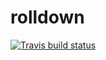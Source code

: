 # rolldown

[![Travis build status](https://travis-ci.org/yihui/rolldown.svg?branch=master)](https://travis-ci.org/yihui/rolldown)
